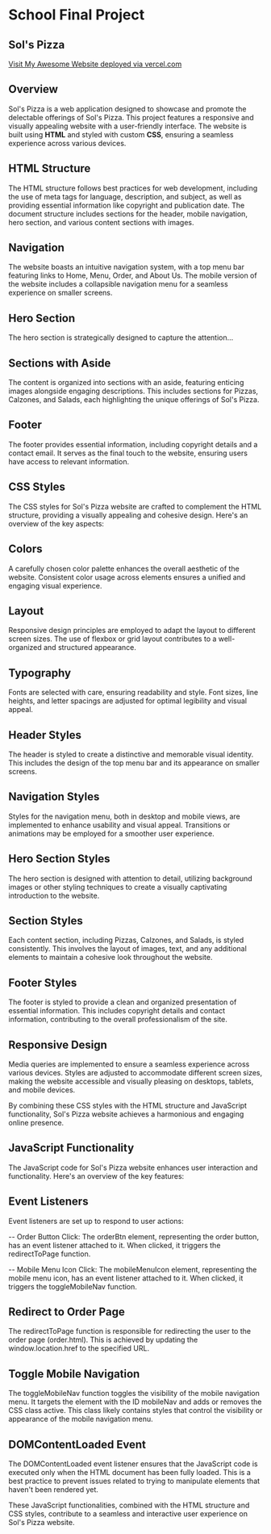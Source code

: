 # School Final Project

## Sol's Pizza

[Visit My Awesome Website deployed via vercel.com](https://sols-pizza-shop.vercel.app/)

## Overview

Sol's Pizza is a web application designed to showcase and promote the delectable offerings of Sol's Pizza. This project features a responsive and visually appealing website with a user-friendly interface. The website is built using **HTML** and styled with custom **CSS**, ensuring a seamless experience across various devices.

## HTML Structure

The HTML structure follows best practices for web development, including the use of meta tags for language, description, and subject, as well as providing essential information like copyright and publication date. The document structure includes sections for the header, mobile navigation, hero section, and various content sections with images.

## Navigation

The website boasts an intuitive navigation system, with a top menu bar featuring links to Home, Menu, Order, and About Us. The mobile version of the website includes a collapsible navigation menu for a seamless experience on smaller screens.

## Hero Section

The hero section is strategically designed to capture the attention...

## Sections with Aside

The content is organized into sections with an aside, featuring enticing images alongside engaging descriptions. This includes sections for Pizzas, Calzones, and Salads, each highlighting the unique offerings of Sol's Pizza.

## Footer

The footer provides essential information, including copyright details and a contact email. It serves as the final touch to the website, ensuring users have access to relevant information.

## CSS Styles

The CSS styles for Sol's Pizza website are crafted to complement the HTML structure, providing a visually appealing and cohesive design. Here's an overview of the key aspects:

## Colors

A carefully chosen color palette enhances the overall aesthetic of the website. Consistent color usage across elements ensures a unified and engaging visual experience.

## Layout

Responsive design principles are employed to adapt the layout to different screen sizes. The use of flexbox or grid layout contributes to a well-organized and structured appearance.

## Typography

Fonts are selected with care, ensuring readability and style. Font sizes, line heights, and letter spacings are adjusted for optimal legibility and visual appeal.

## Header Styles

The header is styled to create a distinctive and memorable visual identity. This includes the design of the top menu bar and its appearance on smaller screens.

## Navigation Styles

Styles for the navigation menu, both in desktop and mobile views, are implemented to enhance usability and visual appeal. Transitions or animations may be employed for a smoother user experience.

## Hero Section Styles

The hero section is designed with attention to detail, utilizing background images or other styling techniques to create a visually captivating introduction to the website.

## Section Styles

Each content section, including Pizzas, Calzones, and Salads, is styled consistently. This involves the layout of images, text, and any additional elements to maintain a cohesive look throughout the website.

## Footer Styles

The footer is styled to provide a clean and organized presentation of essential information. This includes copyright details and contact information, contributing to the overall professionalism of the site.

## Responsive Design

Media queries are implemented to ensure a seamless experience across various devices. Styles are adjusted to accommodate different screen sizes, making the website accessible and visually pleasing on desktops, tablets, and mobile devices.

By combining these CSS styles with the HTML structure and JavaScript functionality, Sol's Pizza website achieves a harmonious and engaging online presence.

## JavaScript Functionality

The JavaScript code for Sol's Pizza website enhances user interaction and functionality. Here's an overview of the key features:

## Event Listeners

Event listeners are set up to respond to user actions:

-- Order Button Click: The orderBtn element, representing the order button, has an event listener attached to it. When clicked, it triggers the redirectToPage function.

-- Mobile Menu Icon Click: The mobileMenuIcon element, representing the mobile menu icon, has an event listener attached to it. When clicked, it triggers the toggleMobileNav function.

## Redirect to Order Page

The redirectToPage function is responsible for redirecting the user to the order page (order.html). This is achieved by updating the window.location.href to the specified URL.

## Toggle Mobile Navigation

The toggleMobileNav function toggles the visibility of the mobile navigation menu. It targets the element with the ID mobileNav and adds or removes the CSS class active. This class likely contains styles that control the visibility or appearance of the mobile navigation menu.

## DOMContentLoaded Event

The DOMContentLoaded event listener ensures that the JavaScript code is executed only when the HTML document has been fully loaded. This is a best practice to prevent issues related to trying to manipulate elements that haven't been rendered yet.

These JavaScript functionalities, combined with the HTML structure and CSS styles, contribute to a seamless and interactive user experience on Sol's Pizza website.
